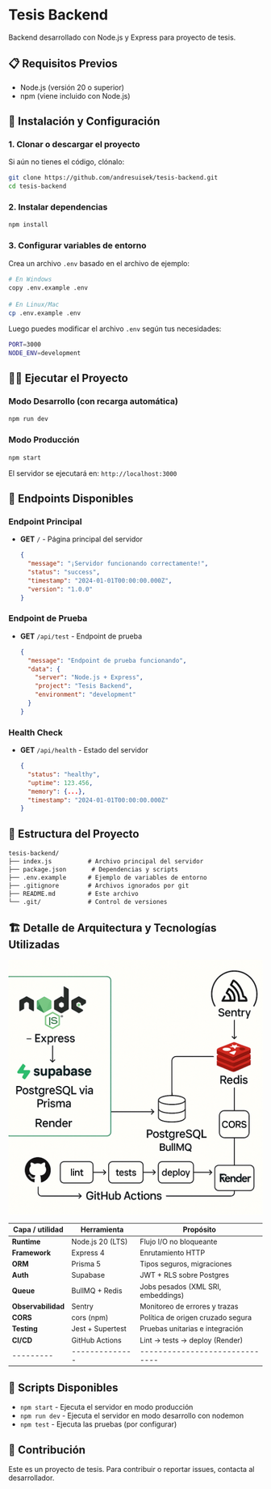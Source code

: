 # Tesis Backend

Backend desarrollado con Node.js y Express para proyecto de tesis.

## 📋 Requisitos Previos

- Node.js (versión 20 o superior)
- npm (viene incluido con Node.js)

## 🚀 Instalación y Configuración

### 1. Clonar o descargar el proyecto

Si aún no tienes el código, clónalo:

```bash
git clone https://github.com/andresuisek/tesis-backend.git
cd tesis-backend
```

### 2. Instalar dependencias

```bash
npm install
```

### 3. Configurar variables de entorno

Crea un archivo `.env` basado en el archivo de ejemplo:

```bash
# En Windows
copy .env.example .env

# En Linux/Mac
cp .env.example .env
```

Luego puedes modificar el archivo `.env` según tus necesidades:

```bash
PORT=3000
NODE_ENV=development
```

## 🏃‍♂️ Ejecutar el Proyecto

### Modo Desarrollo (con recarga automática)

```bash
npm run dev
```

### Modo Producción

```bash
npm start
```

El servidor se ejecutará en: `http://localhost:3000`

## 🧪 Endpoints Disponibles

### Endpoint Principal

- **GET** `/` - Página principal del servidor
  ```json
  {
    "message": "¡Servidor funcionando correctamente!",
    "status": "success",
    "timestamp": "2024-01-01T00:00:00.000Z",
    "version": "1.0.0"
  }
  ```

### Endpoint de Prueba

- **GET** `/api/test` - Endpoint de prueba
  ```json
  {
    "message": "Endpoint de prueba funcionando",
    "data": {
      "server": "Node.js + Express",
      "project": "Tesis Backend",
      "environment": "development"
    }
  }
  ```

### Health Check

- **GET** `/api/health` - Estado del servidor
  ```json
  {
    "status": "healthy",
    "uptime": 123.456,
    "memory": {...},
    "timestamp": "2024-01-01T00:00:00.000Z"
  }
  ```

## 📁 Estructura del Proyecto

```
tesis-backend/
├── index.js          # Archivo principal del servidor
├── package.json       # Dependencias y scripts
├── .env.example      # Ejemplo de variables de entorno
├── .gitignore        # Archivos ignorados por git
├── README.md         # Este archivo
└── .git/             # Control de versiones
```

## 🏗️ Detalle de Arquitectura y Tecnologías Utilizadas

![Backend Architecture Diagram](backend_architecture.png)

| Capa / utilidad    | Herramienta      | Propósito                          |
| ------------------ | ---------------- | ---------------------------------- |
| **Runtime**        | Node.js 20 (LTS) | Flujo I/O no bloqueante            |
| **Framework**      | Express 4        | Enrutamiento HTTP                  |
| **ORM**            | Prisma 5         | Tipos seguros, migraciones         |
| **Auth**           | Supabase         | JWT + RLS sobre Postgres           |
| **Queue**          | BullMQ + Redis   | Jobs pesados (XML SRI, embeddings) |
| **Observabilidad** | Sentry           | Monitoreo de errores y trazas      |
| **CORS**           | cors (npm)       | Política de origen cruzado segura  |
| **Testing**        | Jest + Supertest | Pruebas unitarias e integración    |
| **CI/CD**          | GitHub Actions   | Lint → tests → deploy (Render)     |
| ---------          | --------------   | ------------------------------     |

## 📝 Scripts Disponibles

- `npm start` - Ejecuta el servidor en modo producción
- `npm run dev` - Ejecuta el servidor en modo desarrollo con nodemon
- `npm test` - Ejecuta las pruebas (por configurar)

## 🤝 Contribución

Este es un proyecto de tesis. Para contribuir o reportar issues, contacta al desarrollador.
